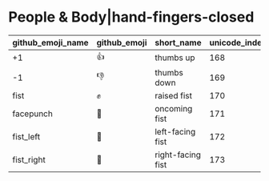 # People & Body|hand-fingers-closed

|github_emoji_name|github_emoji|short_name|unicode_index|
|---|---|---|---|
|+1|:+1:|thumbs up|168|
|-1|:-1:|thumbs down|169|
|fist|:fist:|raised fist|170|
|facepunch|:facepunch:|oncoming fist|171|
|fist_left|:fist_left:|left-facing fist|172|
|fist_right|:fist_right:|right-facing fist|173|
